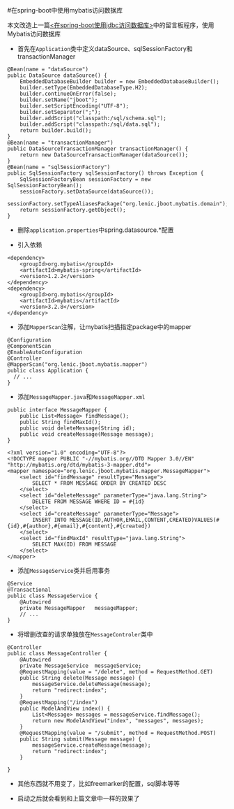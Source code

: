 #在spring-boot中使用mybatis访问数据库

本文改造上一篇[<在spring-boot使用jdbc访问数据库>](2014-10-29-jboot-jdbc-application.md)中的留言板程序，使用Mybatis访问数据库

*  首先在`Application`类中定义dataSource、sqlSessionFactory和transactionManager

```
@Bean(name = "dataSource")
public DataSource dataSource() {
	EmbeddedDatabaseBuilder builder = new EmbeddedDatabaseBuilder();
	builder.setType(EmbeddedDatabaseType.H2);
	builder.continueOnError(false);
	builder.setName("jboot");
	builder.setScriptEncoding("UTF-8");
	builder.setSeparator(";");
	builder.addScript("classpath:/sql/schema.sql");
	builder.addScript("classpath:/sql/data.sql");
	return builder.build();
}
@Bean(name = "transactionManager")
public DataSourceTransactionManager transactionManager() {
	return new DataSourceTransactionManager(dataSource());
}
@Bean(name = "sqlSessionFactory")
public SqlSessionFactory sqlSessionFactory() throws Exception {
	SqlSessionFactoryBean sessionFactory = new SqlSessionFactoryBean();
	sessionFactory.setDataSource(dataSource());
	sessionFactory.setTypeAliasesPackage("org.lenic.jboot.mybatis.domain");
	return sessionFactory.getObject();
}
```

*  删除`application.properties`中spring.datasource.*配置

*  引入依赖

```
<dependency>
	<groupId>org.mybatis</groupId>
	<artifactId>mybatis-spring</artifactId>
	<version>1.2.2</version>
</dependency>
<dependency>
	<groupId>org.mybatis</groupId>
	<artifactId>mybatis</artifactId>
	<version>3.2.8</version>
</dependency>
```

*  添加`MapperScan`注解，让mybatis扫描指定package中的mapper

```
@Configuration
@ComponentScan
@EnableAutoConfiguration
@Controller
@MapperScan("org.lenic.jboot.mybatis.mapper")
public class Application {
  // ...
}
```

*  添加`MessageMapper.java`和`MessageMapper.xml`

```
public interface MessageMapper {
	public List<Message> findMessage();
	public String findMaxId();
	public void deleteMessage(String id);
	public void createMessage(Message message);
}
```

```
<?xml version="1.0" encoding="UTF-8"?>
<!DOCTYPE mapper PUBLIC "-//mybatis.org//DTD Mapper 3.0//EN" 
"http://mybatis.org/dtd/mybatis-3-mapper.dtd">
<mapper namespace="org.lenic.jboot.mybatis.mapper.MessageMapper">
	<select id="findMessage" resultType="Message">
		SELECT * FROM MESSAGE ORDER BY CREATED DESC
	</select>
	<select id="deleteMessage" parameterType="java.lang.String">
		DELETE FROM MESSAGE WHERE ID = #{id}
	</select>
	<select id="createMessage" parameterType="Message">
		INSERT INTO MESSAGE(ID,AUTHOR,EMAIL,CONTENT,CREATED)VALUES(#{id},#{author},#{email},#{content},#{created})
	</select>
	<select id="findMaxId" resultType="java.lang.String">
		SELECT MAX(ID) FROM MESSAGE 
	</select>
</mapper>
```

*  添加`MessageService`类并启用事务

```
@Service
@Transactional
public class MessageService {
	@Autowired
	private MessageMapper	messageMapper;
	// ...
}
```

*  将增删改查的请求单独放在`MessageControler`类中

```
@Controller
public class MessageController {
	@Autowired
	private MessageService	messageService;
	@RequestMapping(value = "/delete", method = RequestMethod.GET)
	public String delete(Message message) {
		messageService.deleteMessage(message);
		return "redirect:index";
	}
	@RequestMapping("/index")
	public ModelAndView index() {
		List<Message> messages = messageService.findMessage();
		return new ModelAndView("index", "messages", messages);
	}
	@RequestMapping(value = "/submit", method = RequestMethod.POST)
	public String submit(Message message) {
		messageService.createMessage(message);
		return "redirect:index";
	}

}
```

*  其他东西就不用变了，比如freemarker的配置，sql脚本等等

*  启动之后就会看到和上篇文章中一样的效果了
